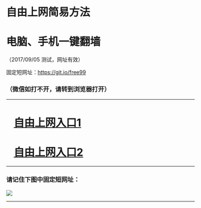 ﻿# 自由上网简易方法

# 电脑、手机一键翻墙

（2017/09/05 测试，网址有效）

固定短网址：https://git.io/free99

### （微信如打不开，请转到浏览器打开）


***





# &nbsp;&nbsp; <a href="http://ft309784111.fwq-tz1001.xyz/fwqtz01.html?t=090500126247 " target="_blank">自由上网入口1</a>
# &nbsp;&nbsp; <a href="http://ft176015013.fwq-tz1002.xyz/fwqtz02.html?t=090500116845 " target="_blank">自由上网入口2</a>
***

### 请记住下图中固定短网址：

<img src="https://s3-us-west-2.amazonaws.com/fwq-1001/yjfq-20170905okok.png" /> 


***

